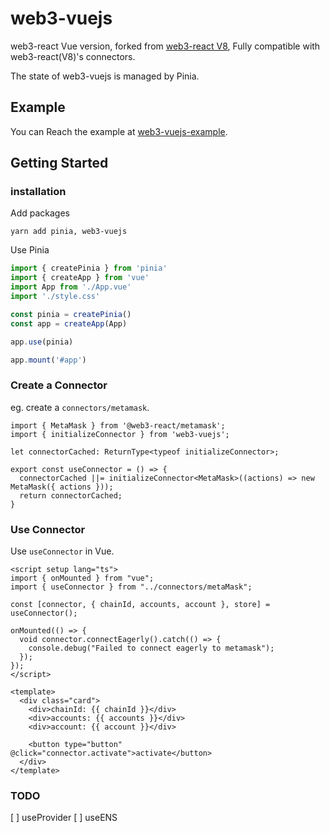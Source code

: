 # web3-vuejs
web3-react Vue version, forked from [web3-react V8](https://github.com/Uniswap/web3-react), Fully compatible with web3-react(V8)'s connectors.

The state of web3-vuejs is managed by Pinia.

## Example

You can Reach the example at [web3-vuejs-example](https://github.com/web3-vue/web3-vuejs-example).


## Getting Started

### installation

Add packages
``` shell
yarn add pinia, web3-vuejs
```
Use Pinia 
``` javascript
import { createPinia } from 'pinia'
import { createApp } from 'vue'
import App from './App.vue'
import './style.css'

const pinia = createPinia()
const app = createApp(App)

app.use(pinia)

app.mount('#app')
```

### Create a Connector
eg. create a `connectors/metamask`.
```
import { MetaMask } from '@web3-react/metamask';
import { initializeConnector } from 'web3-vuejs';

let connectorCached: ReturnType<typeof initializeConnector>;

export const useConnector = () => {
  connectorCached ||= initializeConnector<MetaMask>((actions) => new MetaMask({ actions }));
  return connectorCached;
}
```
### Use Connector
Use `useConnector` in Vue.
``` vue
<script setup lang="ts">
import { onMounted } from "vue";
import { useConnector } from "../connectors/metaMask";

const [connector, { chainId, accounts, account }, store] = useConnector();

onMounted(() => {
  void connector.connectEagerly().catch(() => {
    console.debug("Failed to connect eagerly to metamask");
  });
});
</script>

<template>
  <div class="card">
    <div>chainId: {{ chainId }}</div>
    <div>accounts: {{ accounts }}</div>
    <div>account: {{ account }}</div>

    <button type="button" @click="connector.activate">activate</button>
  </div>
</template>
```

### TODO 
[ ] useProvider
[ ] useENS